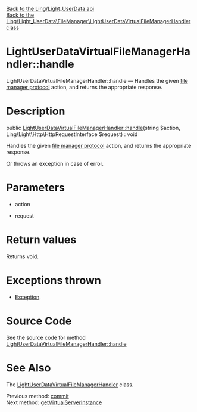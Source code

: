 [Back to the Ling/Light_UserData api](https://github.com/lingtalfi/Light_UserData/blob/master/doc/api/Ling/Light_UserData.md)<br>
[Back to the Ling\Light_UserData\FileManager\LightUserDataVirtualFileManagerHandler class](https://github.com/lingtalfi/Light_UserData/blob/master/doc/api/Ling/Light_UserData/FileManager/LightUserDataVirtualFileManagerHandler.md)


LightUserDataVirtualFileManagerHandler::handle
================



LightUserDataVirtualFileManagerHandler::handle — Handles the given [file manager protocol](https://github.com/lingtalfi/TheBar/blob/master/discussions/file-manager-protocol.md) action, and returns the appropriate response.




Description
================


public [LightUserDataVirtualFileManagerHandler::handle](https://github.com/lingtalfi/Light_UserData/blob/master/doc/api/Ling/Light_UserData/FileManager/LightUserDataVirtualFileManagerHandler/handle.md)(string $action, Ling\Light\Http\HttpRequestInterface $request) : void




Handles the given [file manager protocol](https://github.com/lingtalfi/TheBar/blob/master/discussions/file-manager-protocol.md) action, and returns the appropriate response.

Or throws an exception in case of error.




Parameters
================


- action

    

- request

    


Return values
================

Returns void.


Exceptions thrown
================

- [Exception](http://php.net/manual/en/class.exception.php).&nbsp;







Source Code
===========
See the source code for method [LightUserDataVirtualFileManagerHandler::handle](https://github.com/lingtalfi/Light_UserData/blob/master/FileManager/LightUserDataVirtualFileManagerHandler.php#L101-L315)


See Also
================

The [LightUserDataVirtualFileManagerHandler](https://github.com/lingtalfi/Light_UserData/blob/master/doc/api/Ling/Light_UserData/FileManager/LightUserDataVirtualFileManagerHandler.md) class.

Previous method: [commit](https://github.com/lingtalfi/Light_UserData/blob/master/doc/api/Ling/Light_UserData/FileManager/LightUserDataVirtualFileManagerHandler/commit.md)<br>Next method: [getVirtualServerInstance](https://github.com/lingtalfi/Light_UserData/blob/master/doc/api/Ling/Light_UserData/FileManager/LightUserDataVirtualFileManagerHandler/getVirtualServerInstance.md)<br>

